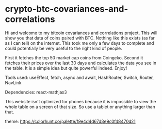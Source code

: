 # crypto-btc-covariances-and-correlations

Hi and welcome to my bitcoin covariances and correlations project. This will show you that data of coins paired with BTC. Nothing like this exists (as far as I can tell) on the internet.
This took me only a few days to complete and could potentially be very useful to the right kind of people. 

First it fetches the top 50 market cap coins from Coingeko. 
Second it fetches their prices over the last 30 days and calculates the data you see in the table.
It is a simple idea but quite powerful indeed. Enjoy!

Tools used: useEffect, fetch, async and await, HashRouter, Switch, Router, NavLink

Dependencies: react-mathjax3

This website isn't optimized for phones because it is impossible to view the whole table on a screen of that size. So use a tablet or anything larger than that.

theme:
https://colorhunt.co/palette/f9e4d4d67d3e9c0f48470d21